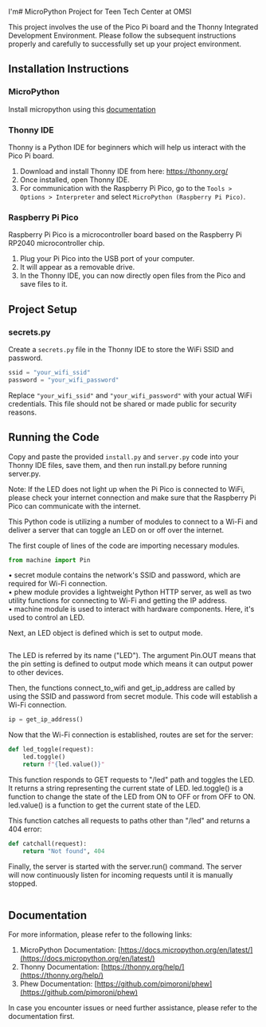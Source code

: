 I'm# MicroPython Project for Teen Tech Center at OMSI

This project involves the use of the Pico Pi board and the Thonny Integrated Development Environment. Please follow the subsequent instructions properly and carefully to successfully set up your project environment.

## Installation Instructions

### MicroPython
Install micropython using this [documentation](https://www.raspberrypi.com/documentation/microcontrollers/micropython.html)

### Thonny IDE

Thonny is a Python IDE for beginners which will help us interact with the Pico Pi board. 

1. Download and install Thonny IDE from here: https://thonny.org/
2. Once installed, open Thonny IDE.
3. For communication with the Raspberry Pi Pico, go to the `Tools > Options > Interpreter` and select `MicroPython (Raspberry Pi Pico)`.

### Raspberry Pi Pico

Raspberry Pi Pico is a microcontroller board based on the Raspberry Pi RP2040 microcontroller chip.

1. Plug your Pi Pico into the USB port of your computer.
2. It will appear as a removable drive.
3. In the Thonny IDE, you can now directly open files from the Pico and save files to it.

## Project Setup

### secrets.py

Create a `secrets.py` file in the Thonny IDE to store the WiFi SSID and password.

```python
ssid = "your_wifi_ssid"
password = "your_wifi_password"
```
Replace `"your_wifi_ssid"` and `"your_wifi_password"` with your actual WiFi credentials. This file should not be shared or made public for security reasons.

## Running the Code

Copy and paste the provided `install.py` and `server.py` code into your Thonny IDE files, save them, and then run install.py before running server.py.

Note: If the LED does not light up when the Pi Pico is connected to WiFi, please check your internet connection and make sure that the Raspberry Pi Pico can communicate with the internet.

 This Python code is utilizing a number of modules to connect to a Wi-Fi and 
  deliver a server that can toggle an LED on or off over the internet.        
                                                                              
  The first couple of lines of the code are importing necessary modules.  
    
```python                                                                             from secret import ssid, password                                         from phew import server, connect_to_wifi, get_ip_address
from machine import Pin                                                   
```                                                                              
  •  secret  module contains the network's SSID and password, which are       
  required for Wi-Fi connection.                                              
  •  phew  module provides a lightweight Python HTTP server, as well as two   
  utility functions for connecting to Wi-Fi and getting the IP address.       
  •  machine  module is used to interact with hardware components. Here, it's 
  used to control an LED.                                                     
                                                                              
  Next, an LED object is defined which is set to output mode.               
  
```python                                                                              led = Pin("LED", Pin.OUT)                                                 
```                                                                              
  The LED is referred by its name ("LED"). The argument  Pin.OUT  means that  
  the pin setting is defined to output mode which means it can output power to
  other devices.                                                              
                                                                              
  Then, the functions  connect_to_wifi  and  get_ip_address  are called by    
  using the SSID and password from  secret  module. This code will establish a
  Wi-Fi connection.                                                           
```python                                                                              connect_to_wifi(ssid, password)                                           
ip = get_ip_address()                                                     
```                                                                              
  Now that the Wi-Fi connection is established, routes are set for the server:

```python                                                                              @server.route("/led", methods=["GET"])                                    
def led_toggle(request):                                                  
    led.toggle()                                                          
    return f"{led.value()}"                                               
```                           
                                                   
  This function responds to GET requests to "/led" path and toggles the LED.  
  It returns a string representing the current state of LED.  led.toggle()  is
  a function to change the state of the LED from ON to OFF or from OFF to ON. 
  led.value()  is a function to get the current state of the LED.             
                                                                              
  This function catches all requests to paths other than "/led" and returns a 
  404 error:                                                                  
```python                                                                             @server.catchall()                                                        
def catchall(request):                                                    
    return "Not found", 404                                               
```                                                                              
  Finally, the server is started with the  server.run()  command. The server  
  will now continuously listen for incoming requests until it is manually     
  stopped.
                                                                   
```python                                                                             server.run()
```
## Documentation

For more information, please refer to the following links:

1. MicroPython Documentation: [https://docs.micropython.org/en/latest/](https://docs.micropython.org/en/latest/)
2. Thonny Documentation: [https://thonny.org/help/](https://thonny.org/help/)
3. Phew Documentation: [https://github.com/pimoroni/phew](https://github.com/pimoroni/phew)

In case you encounter issues or need further assistance, please refer to the documentation first.

